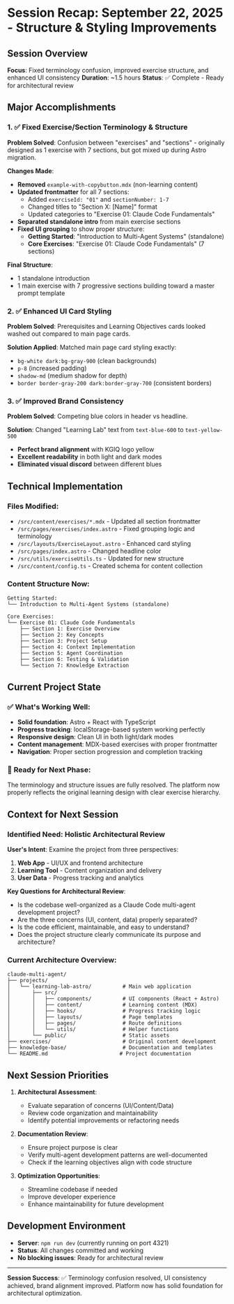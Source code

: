 # Session Recap: September 22, 2025 - Structure & Styling Improvements

## Session Overview
**Focus**: Fixed terminology confusion, improved exercise structure, and enhanced UI consistency
**Duration**: ~1.5 hours
**Status**: ✅ Complete - Ready for architectural review

## Major Accomplishments

### 1. ✅ **Fixed Exercise/Section Terminology & Structure**

**Problem Solved**: Confusion between "exercises" and "sections" - originally designed as 1 exercise with 7 sections, but got mixed up during Astro migration.

**Changes Made**:
- **Removed** `example-with-copybutton.mdx` (non-learning content)
- **Updated frontmatter** for all 7 sections:
  - Added `exerciseId: "01"` and `sectionNumber: 1-7`
  - Changed titles to "Section X: [Name]" format
  - Updated categories to "Exercise 01: Claude Code Fundamentals"
- **Separated standalone intro** from main exercise sections
- **Fixed UI grouping** to show proper structure:
  - **Getting Started**: "Introduction to Multi-Agent Systems" (standalone)
  - **Core Exercises**: "Exercise 01: Claude Code Fundamentals" (7 sections)

**Final Structure**:
- 1 standalone introduction
- 1 main exercise with 7 progressive sections building toward a master prompt template

### 2. ✅ **Enhanced UI Card Styling**

**Problem Solved**: Prerequisites and Learning Objectives cards looked washed out compared to main page cards.

**Solution Applied**: Matched main page card styling exactly:
- `bg-white dark:bg-gray-900` (clean backgrounds)
- `p-8` (increased padding)
- `shadow-md` (medium shadow for depth)
- `border border-gray-200 dark:border-gray-700` (consistent borders)

### 3. ✅ **Improved Brand Consistency**

**Problem Solved**: Competing blue colors in header vs headline.

**Solution**: Changed "Learning Lab" text from `text-blue-600` to `text-yellow-500`
- **Perfect brand alignment** with KGIQ logo yellow
- **Excellent readability** in both light and dark modes
- **Eliminated visual discord** between different blues

## Technical Implementation

### Files Modified:
- `/src/content/exercises/*.mdx` - Updated all section frontmatter
- `/src/pages/exercises/index.astro` - Fixed grouping logic and terminology
- `/src/layouts/ExerciseLayout.astro` - Enhanced card styling
- `/src/pages/index.astro` - Changed headline color
- `/src/utils/exerciseUtils.ts` - Updated for new structure
- `/src/content/config.ts` - Created schema for content collection

### Content Structure Now:
```
Getting Started:
└── Introduction to Multi-Agent Systems (standalone)

Core Exercises:
└── Exercise 01: Claude Code Fundamentals
    ├── Section 1: Exercise Overview
    ├── Section 2: Key Concepts
    ├── Section 3: Project Setup
    ├── Section 4: Context Implementation
    ├── Section 5: Agent Coordination
    ├── Section 6: Testing & Validation
    └── Section 7: Knowledge Extraction
```

## Current Project State

### ✅ **What's Working Well**:
- **Solid foundation**: Astro + React with TypeScript
- **Progress tracking**: localStorage-based system working perfectly
- **Responsive design**: Clean UI in both light/dark modes
- **Content management**: MDX-based exercises with proper frontmatter
- **Navigation**: Proper section progression and completion tracking

### 🎯 **Ready for Next Phase**:
The terminology and structure issues are fully resolved. The platform now properly reflects the original learning design with clear exercise hierarchy.

## Context for Next Session

### **Identified Need**: Holistic Architectural Review

**User's Intent**: Examine the project from three perspectives:
1. **Web App** - UI/UX and frontend architecture
2. **Learning Tool** - Content organization and delivery
3. **User Data** - Progress tracking and analytics

**Key Questions for Architectural Review**:
- Is the codebase well-organized as a Claude Code multi-agent development project?
- Are the three concerns (UI, content, data) properly separated?
- Is the code efficient, maintainable, and easy to understand?
- Does the project structure clearly communicate its purpose and architecture?

### **Current Architecture Overview**:

```
claude-multi-agent/
├── projects/
│   └── learning-lab-astro/          # Main web application
│       ├── src/
│       │   ├── components/          # UI components (React + Astro)
│       │   ├── content/             # Learning content (MDX)
│       │   ├── hooks/               # Progress tracking logic
│       │   ├── layouts/             # Page templates
│       │   ├── pages/               # Route definitions
│       │   └── utils/               # Helper functions
│       └── public/                  # Static assets
├── exercises/                       # Original content development
├── knowledge-base/                  # Documentation and templates
└── README.md                       # Project documentation
```

## Next Session Priorities

1. **Architectural Assessment**:
   - Evaluate separation of concerns (UI/Content/Data)
   - Review code organization and maintainability
   - Identify potential improvements or refactoring needs

2. **Documentation Review**:
   - Ensure project purpose is clear
   - Verify multi-agent development patterns are well-documented
   - Check if the learning objectives align with code structure

3. **Optimization Opportunities**:
   - Streamline codebase if needed
   - Improve developer experience
   - Enhance maintainability for future development

## Development Environment
- **Server**: `npm run dev` (currently running on port 4321)
- **Status**: All changes committed and working
- **No blocking issues**: Ready for architectural review

---

**Session Success**: ✅ Terminology confusion resolved, UI consistency achieved, brand alignment improved. Platform now has solid foundation for architectural optimization.